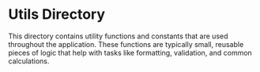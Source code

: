 # Utils Directory

This directory contains utility functions and constants that are used throughout the application. These functions are typically small, reusable pieces of logic that help with tasks like formatting, validation, and common calculations.

